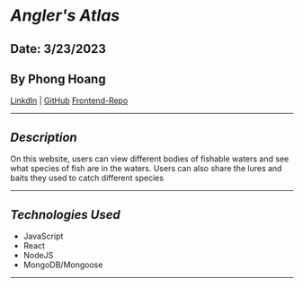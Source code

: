 # **_Angler's Atlas_**

## Date: 3/23/2023

## By Phong Hoang

[LinkdIn](https://www.linkedin.com/in/phong-hoang-2a8659265/) | [GitHub](https://github.com/hoang-p6) [Frontend-Repo](https://github.com/hoang-p6/AnglersAtlas-FRONTEND)

---

## **_Description_**

On this website, users can view different bodies of fishable waters and see what species of fish are in the waters. Users can also share the lures and baits they used to catch different species

---

## **_Technologies Used_**

- JavaScript
- React
- NodeJS
- MongoDB/Mongoose

---
